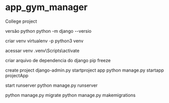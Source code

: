 # app_gym_manager
College project


versão python
python -m django --versio

criar venv
virtualenv -p python3 venv

acessar venv
.venv\Scripts\activate

criar arquivo de dependencia do django
pip freeze 

create project 
django-admin.py startproject app
python manage.py startapp projectApp

start runserver
python manage.py runserver

python manage.py migrate
python manage.py makemigrations
